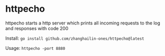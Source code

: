 # httpecho
httpecho starts a http server which prints all incoming requests to the log and responses with code 200

Install: `go install github.com/zhanghailin-ones/httpecho@latest`

Usage: `httpecho -port 8880`
